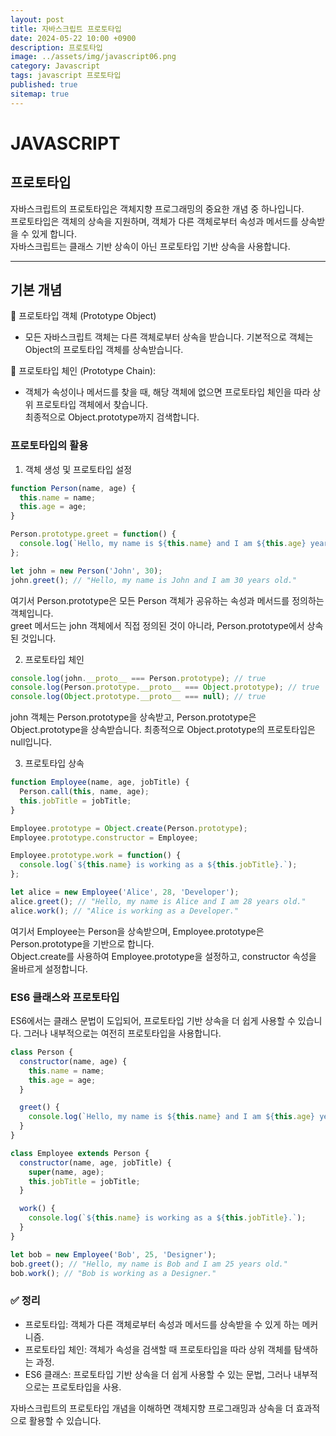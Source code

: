 ```yaml
---
layout: post
title: 자바스크립트 프로토타입
date: 2024-05-22 10:00 +0900
description: 프로토타입
image: ../assets/img/javascript06.png
category: Javascript
tags: javascript 프로토타입
published: true
sitemap: true
---
```


# JAVASCRIPT

## 프로토타입

자바스크립트의 프로토타입은 객체지향 프로그래밍의 중요한 개념 중 하나입니다.<br>
프로토타입은 객체의 상속을 지원하며, 객체가 다른 객체로부터 속성과 메서드를 상속받을 수 있게 합니다. <br>
자바스크립트는 클래스 기반 상속이 아닌 프로토타입 기반 상속을 사용합니다.

<hr />

## 기본 개념
📍 프로토타입 객체 (Prototype Object)
- 모든 자바스크립트 객체는 다른 객체로부터 상속을 받습니다. 기본적으로 객체는 Object의 프로토타입 객체를 상속받습니다.

📍 프로토타입 체인 (Prototype Chain):
- 객체가 속성이나 메서드를 찾을 때, 해당 객체에 없으면 프로토타입 체인을 따라 상위 프로토타입 객체에서 찾습니다.<br>
최종적으로 Object.prototype까지 검색합니다.

### 프로토타입의 활용

1. 객체 생성 및 프로토타입 설정

````javascript
function Person(name, age) {
  this.name = name;
  this.age = age;
}

Person.prototype.greet = function() {
  console.log(`Hello, my name is ${this.name} and I am ${this.age} years old.`);
};

let john = new Person('John', 30);
john.greet(); // "Hello, my name is John and I am 30 years old."
````
여기서 Person.prototype은 모든 Person 객체가 공유하는 속성과 메서드를 정의하는 객체입니다.<br>
greet 메서드는 john 객체에서 직접 정의된 것이 아니라, Person.prototype에서 상속된 것입니다.
<br>

2. 프로토타입 체인

````javascript
console.log(john.__proto__ === Person.prototype); // true
console.log(Person.prototype.__proto__ === Object.prototype); // true
console.log(Object.prototype.__proto__ === null); // true
````
john 객체는 Person.prototype을 상속받고, Person.prototype은 Object.prototype을 상속받습니다. 최종적으로 Object.prototype의 프로토타입은 null입니다.

3. 프로토타입 상속

````javascript
function Employee(name, age, jobTitle) {
  Person.call(this, name, age);
  this.jobTitle = jobTitle;
}

Employee.prototype = Object.create(Person.prototype);
Employee.prototype.constructor = Employee;

Employee.prototype.work = function() {
  console.log(`${this.name} is working as a ${this.jobTitle}.`);
};

let alice = new Employee('Alice', 28, 'Developer');
alice.greet(); // "Hello, my name is Alice and I am 28 years old."
alice.work(); // "Alice is working as a Developer."
````
여기서 Employee는 Person을 상속받으며, Employee.prototype은 Person.prototype을 기반으로 합니다.<br> Object.create를 사용하여 Employee.prototype을 설정하고, constructor 속성을 올바르게 설정합니다.<br>


### ES6 클래스와 프로토타입
ES6에서는 클래스 문법이 도입되어, 프로토타입 기반 상속을 더 쉽게 사용할 수 있습니다. 그러나 내부적으로는 여전히 프로토타입을 사용합니다.
````javascript
class Person {
  constructor(name, age) {
    this.name = name;
    this.age = age;
  }

  greet() {
    console.log(`Hello, my name is ${this.name} and I am ${this.age} years old.`);
  }
}

class Employee extends Person {
  constructor(name, age, jobTitle) {
    super(name, age);
    this.jobTitle = jobTitle;
  }

  work() {
    console.log(`${this.name} is working as a ${this.jobTitle}.`);
  }
}

let bob = new Employee('Bob', 25, 'Designer');
bob.greet(); // "Hello, my name is Bob and I am 25 years old."
bob.work(); // "Bob is working as a Designer."
````
### ✅ 정리
- 프로토타입: 객체가 다른 객체로부터 속성과 메서드를 상속받을 수 있게 하는 메커니즘.
- 프로토타입 체인: 객체가 속성을 검색할 때 프로토타입을 따라 상위 객체를 탐색하는 과정.
- ES6 클래스: 프로토타입 기반 상속을 더 쉽게 사용할 수 있는 문법, 그러나 내부적으로는 프로토타입을 사용.

자바스크립트의 프로토타입 개념을 이해하면 객체지향 프로그래밍과 상속을 더 효과적으로 활용할 수 있습니다.








